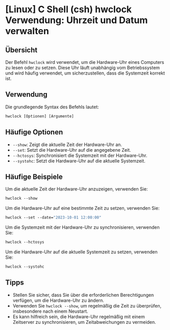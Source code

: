 # [Linux] C Shell (csh) hwclock Verwendung: Uhrzeit und Datum verwalten

## Übersicht
Der Befehl `hwclock` wird verwendet, um die Hardware-Uhr eines Computers zu lesen oder zu setzen. Diese Uhr läuft unabhängig vom Betriebssystem und wird häufig verwendet, um sicherzustellen, dass die Systemzeit korrekt ist.

## Verwendung
Die grundlegende Syntax des Befehls lautet:

```csh
hwclock [Optionen] [Argumente]
```

## Häufige Optionen
- `--show`: Zeigt die aktuelle Zeit der Hardware-Uhr an.
- `--set`: Setzt die Hardware-Uhr auf die angegebene Zeit.
- `--hctosys`: Synchronisiert die Systemzeit mit der Hardware-Uhr.
- `--systohc`: Setzt die Hardware-Uhr auf die aktuelle Systemzeit.

## Häufige Beispiele
Um die aktuelle Zeit der Hardware-Uhr anzuzeigen, verwenden Sie:

```csh
hwclock --show
```

Um die Hardware-Uhr auf eine bestimmte Zeit zu setzen, verwenden Sie:

```csh
hwclock --set --date="2023-10-01 12:00:00"
```

Um die Systemzeit mit der Hardware-Uhr zu synchronisieren, verwenden Sie:

```csh
hwclock --hctosys
```

Um die Hardware-Uhr auf die aktuelle Systemzeit zu setzen, verwenden Sie:

```csh
hwclock --systohc
```

## Tipps
- Stellen Sie sicher, dass Sie über die erforderlichen Berechtigungen verfügen, um die Hardware-Uhr zu ändern.
- Verwenden Sie `hwclock --show`, um regelmäßig die Zeit zu überprüfen, insbesondere nach einem Neustart.
- Es kann hilfreich sein, die Hardware-Uhr regelmäßig mit einem Zeitserver zu synchronisieren, um Zeitabweichungen zu vermeiden.